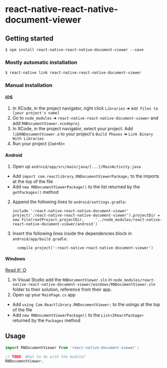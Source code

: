 
# react-native-react-native-document-viewer

## Getting started

`$ npm install react-native-react-native-document-viewer --save`

### Mostly automatic installation

`$ react-native link react-native-react-native-document-viewer`

### Manual installation


#### iOS

1. In XCode, in the project navigator, right click `Libraries` ➜ `Add Files to [your project's name]`
2. Go to `node_modules` ➜ `react-native-react-native-document-viewer` and add `RNDocumentViewer.xcodeproj`
3. In XCode, in the project navigator, select your project. Add `libRNDocumentViewer.a` to your project's `Build Phases` ➜ `Link Binary With Libraries`
4. Run your project (`Cmd+R`)<

#### Android

1. Open up `android/app/src/main/java/[...]/MainActivity.java`
  - Add `import com.reactlibrary.RNDocumentViewerPackage;` to the imports at the top of the file
  - Add `new RNDocumentViewerPackage()` to the list returned by the `getPackages()` method
2. Append the following lines to `android/settings.gradle`:
  	```
  	include ':react-native-react-native-document-viewer'
  	project(':react-native-react-native-document-viewer').projectDir = new File(rootProject.projectDir, 	'../node_modules/react-native-react-native-document-viewer/android')
  	```
3. Insert the following lines inside the dependencies block in `android/app/build.gradle`:
  	```
      compile project(':react-native-react-native-document-viewer')
  	```

#### Windows
[Read it! :D](https://github.com/ReactWindows/react-native)

1. In Visual Studio add the `RNDocumentViewer.sln` in `node_modules/react-native-react-native-document-viewer/windows/RNDocumentViewer.sln` folder to their solution, reference from their app.
2. Open up your `MainPage.cs` app
  - Add `using Com.Reactlibrary.RNDocumentViewer;` to the usings at the top of the file
  - Add `new RNDocumentViewerPackage()` to the `List<IReactPackage>` returned by the `Packages` method


## Usage
```javascript
import RNDocumentViewer from 'react-native-document-viewer';

// TODO: What to do with the module?
RNDocumentViewer;
```
  